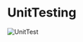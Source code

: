 # UnitTesting
![UnitTest](https://user-images.githubusercontent.com/61587654/204097870-257c1aa0-2a30-44a3-a372-afe1b3195ddf.png)
